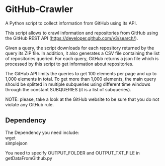 # GitHub-Crawler
A Python script to collect information from GitHub using its API.

This script allows to crawl information and repositories from GitHub using the GitHub REST API (https://developer.github.com/v3/search/).

Given a query, the script downloads for each repository returned by the query its ZIP file. In addition, it also generates a CSV file containing the list of repositories queried. For each query, GitHub returns a json file which is processed by this script to get information about repositories.

The GitHub API limits the queries to get 100 elements per page and up to 1,000 elements in total. To get more than 1,000 elements, the main query should be splitted in multiple subqueries using different time windows through the constant SUBQUERIES (it is a list of subqueries).

NOTE: please, take a look at the GitHub website to be sure that you do not violate any GitHub rule.

## Dependency
The Dependency you need include:  
wget  
simplejson

You need to specify OUTPUT_FOLDER and OUTPUT_TXT_FILE in getDataFromGithub.py